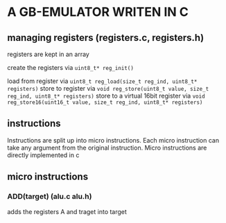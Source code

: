 # A GB-EMULATOR WRITEN IN C


## managing registers (registers.c, registers.h)
registers are kept in an array

create the registers via `uint8_t* reg_init()`

load from register via `uint8_t reg_load(size_t reg_ind, uint8_t* registers)`
store to register via `void reg_store(uint8_t value, size_t reg_ind, uint8_t* registers)`
store to a virtual 16bit register via `void reg_store16(uint16_t value, size_t reg_ind, uint8_t* registers)`

## instructions

Instructions are split up into micro instructions.
Each micro instruction can take any argument from the original instruction.
Micro instructions are directly implemented in c


## micro instructions 
### ADD(target) (alu.c alu.h)
adds the registers A and traget into target

